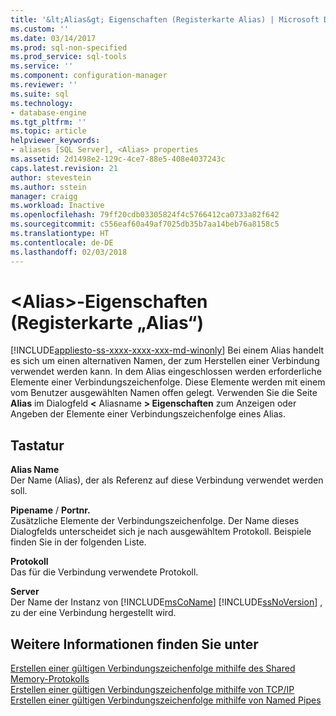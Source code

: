 ```yaml
---
title: '&lt;Alias&gt; Eigenschaften (Registerkarte Alias) | Microsoft Docs'
ms.custom: ''
ms.date: 03/14/2017
ms.prod: sql-non-specified
ms.prod_service: sql-tools
ms.service: ''
ms.component: configuration-manager
ms.reviewer: ''
ms.suite: sql
ms.technology:
- database-engine
ms.tgt_pltfrm: ''
ms.topic: article
helpviewer_keywords:
- aliases [SQL Server], <Alias> properties
ms.assetid: 2d1498e2-129c-4ce7-88e5-408e4037243c
caps.latest.revision: 21
author: stevestein
ms.author: sstein
manager: craigg
ms.workload: Inactive
ms.openlocfilehash: 79ff20cdb03305824f4c5766412ca0733a82f642
ms.sourcegitcommit: c556eaf60a49af7025db35b7aa14beb76a8158c5
ms.translationtype: HT
ms.contentlocale: de-DE
ms.lasthandoff: 02/03/2018
---
```

# <a name="ltaliasgt-properties-alias-tab"></a>&lt;Alias&gt;-Eigenschaften (Registerkarte „Alias“)
[!INCLUDE[appliesto-ss-xxxx-xxxx-xxx-md-winonly](../../includes/appliesto-ss-xxxx-xxxx-xxx-md-winonly.md)]
Bei einem Alias handelt es sich um einen alternativen Namen, der zum Herstellen einer Verbindung verwendet werden kann. In dem Alias eingeschlossen werden erforderliche Elemente einer Verbindungszeichenfolge. Diese Elemente werden mit einem vom Benutzer ausgewählten Namen offen gelegt. Verwenden Sie die Seite **Alias** im Dialogfeld **\<** Aliasname **> Eigenschaften** zum Anzeigen oder Angeben der Elemente einer Verbindungszeichenfolge eines Alias.  
  
## <a name="options"></a>Tastatur  
 **Alias Name**  
 Der Name (Alias), der als Referenz auf diese Verbindung verwendet werden soll.  
  
 **Pipename** / **Portnr.**  
 Zusätzliche Elemente der Verbindungszeichenfolge. Der Name dieses Dialogfelds unterscheidet sich je nach ausgewähltem Protokoll. Beispiele finden Sie in der folgenden Liste.  
  
 **Protokoll**  
 Das für die Verbindung verwendete Protokoll.  
  
 **Server**  
 Der Name der Instanz von [!INCLUDE[msCoName](../../includes/msconame-md.md)] [!INCLUDE[ssNoVersion](../../includes/ssnoversion-md.md)] , zu der eine Verbindung hergestellt wird.  
  
## <a name="see-also"></a>Weitere Informationen finden Sie unter  
 [Erstellen einer gültigen Verbindungszeichenfolge mithilfe des Shared Memory-Protokolls](../../tools/configuration-manager/creating-a-valid-connection-string-using-shared-memory-protocol.md)   
 [Erstellen einer gültigen Verbindungszeichenfolge mithilfe von TCP/IP](../../tools/configuration-manager/creating-a-valid-connection-string-using-tcp-ip.md)   
 [Erstellen einer gültigen Verbindungszeichenfolge mithilfe von Named Pipes](http://msdn.microsoft.com/library/90930ff2-143b-4651-8ae3-297103600e4f)  
  
  
